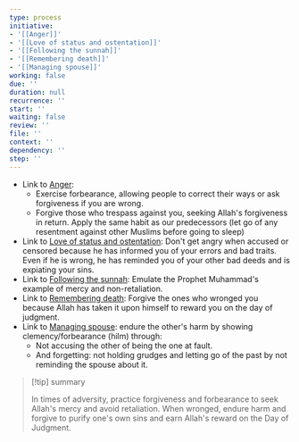 ```yaml
---
type: process
initiative:
- '[[Anger]]'
- '[[Love of status and ostentation]]'
- '[[Following the sunnah]]'
- '[[Remembering death]]'
- '[[Managing spouse]]'
working: false
due: ''
duration: null
recurrence: ''
start: ''
waiting: false
review: ''
file: ''
context: ''
dependency: ''
step: ''
---
```


* Link to [Anger](Initiatives/bad%20traits/Anger.md):
	* Exercise forbearance, allowing people to correct their ways or ask forgiveness if you are wrong.
	* Forgive those who trespass against you, seeking Allah's forgiveness in return. Apply the same habit as our predecessors (let go of any resentment against other Muslims before going to sleep)
* Link to [Love of status and ostentation](Initiatives/bad%20traits/Love%20of%20status%20and%20ostentation.md): Don't get angry when accused or censored because he has informed you of your errors and bad traits. Even if he is wrong, he has reminded you of your other bad deeds and is expiating your sins.
* Link to [Following the sunnah](Initiatives/worship/Following%20the%20sunnah.md): Emulate the Prophet Muhammad's example of mercy and non-retaliation.
* Link to [Remembering death](Initiatives/good%20traits/Remembering%20death.md): Forgive the ones who wronged you because Allah has taken it upon himself to reward you on the day of judgment.
* Link to [Managing spouse](Initiatives/worship/Managing%20spouse.md): endure the other's harm by showing clemency/forbearance (hilm) through:
	* Not accusing the other of being the one at fault.
	* And forgetting: not holding grudges and letting go of the past by not reminding the spouse about it.

> [!tip] summary
> 
> 
> In times of adversity, practice forgiveness and forbearance to seek Allah's mercy and avoid retaliation. When wronged, endure harm and forgive to purify one's own sins and earn Allah's reward on the Day of Judgment.
> 

